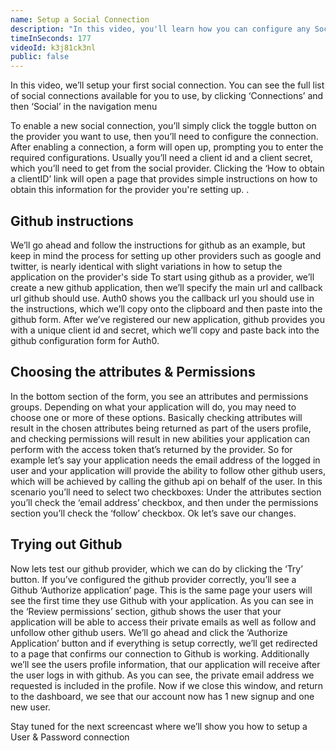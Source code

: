```yaml
---
name: Setup a Social Connection
description: "In this video, you'll learn how you can configure any Social Identity Provider with Auth0."
timeInSeconds: 177
videoId: k3j81ck3nl
public: false
---
```

In this video, we’ll setup your first social connection.  You can see the full list of social connections available for you to use, by clicking ‘Connections’ and then ‘Social’ in the navigation menu

To enable a new social connection, you’ll simply click the toggle button on the provider you want to use, then you’ll need to configure the connection.
After enabling a connection, a form will open up, prompting you to enter the required configurations.
Usually you’ll need a client id and a client secret, which you’ll need to get from the social provider.
Clicking the ‘How to obtain a clientID’ link will open a page that provides simple instructions on how to obtain this information for the provider you're setting up. .

## Github instructions
We’ll go ahead and follow the instructions for github as an example, but keep in mind the process for setting up other providers such as google and twitter, is nearly identical with slight variations in how to setup the application on the provider's side
To start using github as a provider, we’ll create a new github application, then we’ll specify the main url and callback url github should use.  Auth0 shows you the callback url you should use in the instructions, which we’ll copy onto the clipboard and then paste into the github form.
After we’ve registered our new application, github provides you with a unique client id and secret, which we’ll copy and paste back into the github configuration form for Auth0.

## Choosing the attributes & Permissions
In the bottom section of the form, you see an attributes and permissions groups.
Depending on what your application will do, you may need to choose one or more of these options.
Basically checking attributes will result in the chosen attributes being returned as part of the users profile, and checking permissions will result in new abilities your application can perform with the access token that’s returned by the provider.
So for example let’s say your application needs the email address of the logged in user and your application will provide the ability to follow other github users, which will be achieved by calling the github api on behalf of the user.
In this scenario you’ll need to select two checkboxes:
Under the attributes section you’ll check the ‘email address’ checkbox, and then under the permissions section you’ll check the ‘follow’ checkbox.
Ok let’s save our changes.

## Trying out Github
Now lets test our github provider, which we can do by clicking the ‘Try’ button.
If you’ve configured the github provider correctly, you’ll see a Github ‘Authorize application’ page.  This is the same page your users will see the first time they use Github with your application.
As you can see in the ‘Review permissions’ section, github shows the user that your application will be able to access their private emails as well as follow and unfollow other github users.
We’ll go ahead and click the ‘Authorize Application’ button and if everything is setup correctly, we’ll get redirected to a page that confirms our connection to Github is working.  Additionally we’ll see the users profile information, that our application will receive after the user logs in with github.  As you can see, the private email address we requested is included in the profile.
Now if we close this window, and return to the dashboard, we see that our account now has 1 new signup and one new user.


Stay tuned for the next screencast where we’ll show you how to setup a User & Password connection
